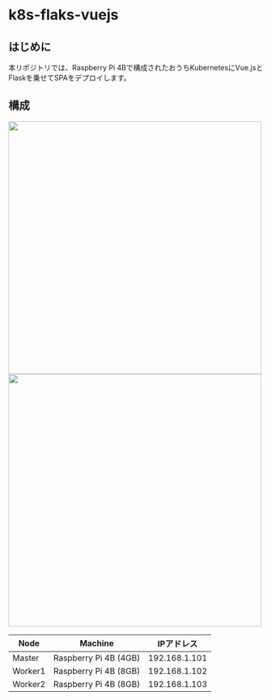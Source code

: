# k8s-flaks-vuejs

## はじめに

本リポジトリでは、Raspberry Pi 4Bで構成されたおうちKubernetesにVue.jsとFlaskを乗せてSPAをデプロイします。

## 構成

<img src="https://qiita-image-store.s3.ap-northeast-1.amazonaws.com/0/271414/81ca35db-92dc-51b4-d276-ad53d6918827.png" width="500">

<img src="https://qiita-image-store.s3.ap-northeast-1.amazonaws.com/0/271414/ec30dd0d-ccab-b49d-92c4-8ae2c3e8bab4.png" width="500">

|  Node  |  Machine  |IPアドレス
| ---- | ---- | ---- |
|  Master  |  Raspberry Pi 4B (4GB)  |192.168.1.101|
|  Worker1  |  Raspberry Pi 4B (8GB)  |192.168.1.102|
|  Worker2  |  Raspberry Pi 4B (8GB)  |192.168.1.103|